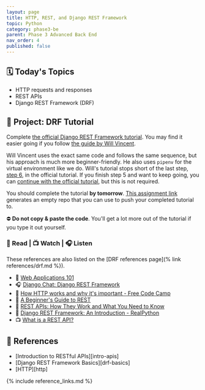 ```yaml
---
layout: page
title: HTTP, REST, and Django REST Framework
topic: Python
category: phase3-be
parent: Phase 3 Advanced Back End
nav_order: 4
published: false
---
```


## 🗓️ Today's Topics

- HTTP requests and responses
- REST APIs
- Django REST Framework (DRF)

## 🎯 Project: DRF Tutorial

Complete [the official Django REST Framework tutorial](https://www.django-rest-framework.org/tutorial/1-serialization/). You may find it easier going if you follow [the guide by Will Vincent](https://learndjango.com/tutorials/official-django-rest-framework-tutorial-beginners).

Will Vincent uses the exact same code and follows the same sequence, but his approach is much more beginner-friendly. He also uses `pipenv` for the virtual environment like we do. Will's tutorial stops short of the last step, [step 6](https://www.django-rest-framework.org/tutorial/6-viewsets-and-routers/), in the official tutorial. If you finish step 5 and want to keep going, you can [continue with the official tutorial](https://www.django-rest-framework.org/tutorial/6-viewsets-and-routers/), but this is not required.

You should complete the tutorial **by tomorrow**. [This assignment link](https://classroom.github.com/a/PCSYIWU6) generates an empty repo that you can use to push your completed tutorial to.

⛔ **Do not copy & paste the code**. You'll get a lot more out of the tutorial if you type it out yourself.

### 📖 Read | 📺 Watch | 🎧 Listen

These references are also listed on the [DRF references page](% link references/drf.md %}).

- 📖 [Web Applications 101](https://www.robinwieruch.de/web-applications/)
- 🎧 [Django Chat: Django REST Framework](https://djangochat.com/episodes/django-rest-framework)
- 📖 [How HTTP works and why it's important - Free Code Camp](https://www.freecodecamp.org/news/how-the-internet-works/)
- 📖 [A Beginner's Guide to REST](https://mlsdev.com/blog/81-a-beginner-s-tutorial-for-understanding-restful-api)
- 📖 [REST APIs: How They Work and What You Need to Know](https://blog.hubspot.com/website/what-is-rest-api)
- 📖 [Django REST Framework: An Introduction - RealPython](https://realpython.com/django-rest-framework-quick-start/)
- 📺 [What is a REST API?](https://www.youtube.com/watch?v=-mN3VyJuCjM)

## 🔖 References

- [Introduction to RESTful APIs][intro-apis]
- [Django REST Framework Basics][drf-basics]
- [HTTP][http]

{% include reference_links.md %}
